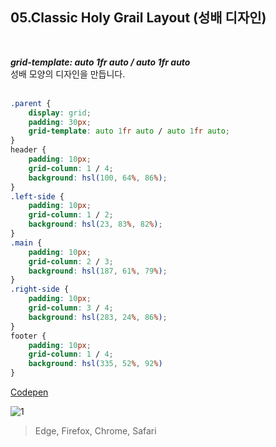
## 05.Classic Holy Grail Layout (성배 디자인)
<br>

***grid-template: auto 1fr auto / auto 1fr auto*** <br>
성배 모양의 디자인을 만듭니다.
<br><br>

```css
.parent {
    display: grid;
    padding: 30px;
    grid-template: auto 1fr auto / auto 1fr auto;
}
header {
    padding: 10px;
    grid-column: 1 / 4;
    background: hsl(100, 64%, 86%);
}
.left-side {
    padding: 10px;
    grid-column: 1 / 2;
    background: hsl(23, 83%, 82%);
}
.main {
    padding: 10px;
    grid-column: 2 / 3;
    background: hsl(187, 61%, 79%);
}
.right-side {
    padding: 10px;
    grid-column: 3 / 4;
    background: hsl(283, 24%, 86%);
}
footer {
    padding: 10px;
    grid-column: 1 / 4;
    background: hsl(335, 52%, 92%)
}
```

[Codepen](https://codepen.io/yonghap/pen/gOxmmmo)

![1](https://user-images.githubusercontent.com/7742074/138710106-f7ec0f57-45b3-4f94-953c-4005316ac08c.JPG)




> Edge, Firefox, Chrome, Safari

